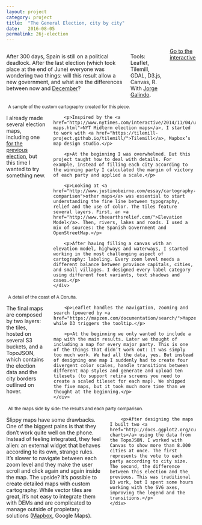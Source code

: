 ```yaml
---
layout: project
category: project
title:  "The General Election, city by city"
date:   2016-08-05
permalink: 26j-election
---
```

<div class="row">
    <div class="eight columns projectIntro mb1">
        <p>After 300 days, Spain is still on a political deadlock. After the last election (which took place at the end of June) everyone was wondering two things: will this result allow a new government, and what are the differences between now and <a href="https://en.wikipedia.org/wiki/Spanish_general_election,_2015">December</a>?</p>
        <p class="u-italic">Tools: Leaflet, Tilemill, GDAL, D3.js, Canvas, R. With <a href="https://twitter.com/jorgegalindo">Jorge Galindo</a>.</p>
        <a class="button btn-primary" href="https://politibot.es/interactivo/elecciones-26j-analisis-mapas-graficos-i/">Go to the interactive</a>
    </div>
</div>

<img class="img-responsive img-shadow b-lazy m-t-2"  src="data:image/gif;base64,R0lGODlhAQABAAAAACH5BAEKAAEALAAAAAABAAEAAAICTAEAOw==" data-src="/images/projects/26j_2.png" />
<small>A sample of the custom cartography created for this piece.</small>

<div class="row">
    <div class="seven columns projectIntro mb1">
        <p>I already made several election maps, including one <a href="/general-election">for the previous election</a>, but this time I wanted to try something new.</p>

        <p>Inspired by the <a href="http://www.nytimes.com/interactive/2014/11/04/upshot/senate-maps.html">NYT Midterm election maps</a>, I started to work with <a href="https://tilemill-project.github.io/tilemill/">Tilemill</a>, Mapbox’s map design studio.</p>

        <p>At the beginning I was overwhelmed. But this project taught how to deal with details. For example, instead of filling each city according to the winning party I calculated the margin of victory of each party and applied a scale.</p>

        <p>Looking at <a href="http://www.justinobeirne.com/essay/cartography-comparison">other maps</a> was essential to start understanding the fine line between typography, relief and the use of color. The tiles feature several layers. First, an <a href="http://www.theearthsrelief.com/">Elevation Model</a>. Then, rivers, lakes and roads. I used a mix of sources: the Spanish Government and OpenStreetMap.</p>

        <p>After having filling a canvas with an elevation model, highways and waterways, I started working in the most challenging aspect of cartography: labeling. Every zoom level needs a different balance between province capitals, cities, and small villages. I designed every label category using different font variants, text shadows and cases.</p>
    </div>
</div>

<img class="img-responsive img-shadow b-lazy m-t-2"  src="data:image/gif;base64,R0lGODlhAQABAAAAACH5BAEKAAEALAAAAAABAAEAAAICTAEAOw==" data-src="/images/projects/26j_3.png" />
<small>A detail of the coast of A Coruña.</small>

<div class="row">
    <div class="seven columns projectIntro mb1">
        <p>The final maps are composed by two layers: the tiles, hosted on several S3 buckets, and a TopoJSON, which contains the election data and the city borders outlined on hover.</p>

        <p>Leaflet handles the navigation, zooming and search (powered by <a href="https://mapzen.com/documentation/search/">Mapzen</a>), while D3 triggers the tooltip.</p>

        <p>At the beginning we only wanted to include a map with the main results. Later we thought of including a map for every major party. This is one of the things that didn’t work out: it was simply too much work. We had all the data, yes. But instead of designing one map I suddenly had to create four divergent color scales, handle transitions between different map styles and generate and upload ten tilesets (to support retina screens you need to create a scaled tileset for each map). We shipped the five maps, but it took much more time than we thought at the beginning.</p>
    </div>
</div>

<img class="img-responsive img-shadow b-lazy m-t-2"  src="data:image/gif;base64,R0lGODlhAQABAAAAACH5BAEKAAEALAAAAAABAAEAAAICTAEAOw==" data-src="/images/projects/26j_4.png" />
<small>All the maps side by side: the results and each party comparison.</small>

<div class="row">
    <div class="seven columns projectIntro mb1">
        <p>Slippy maps have some drawbacks. One of the biggest pains is that they don’t work quite well on the phone. Instead of feeling integrated, they feel alien: an external widget that behaves according to its own, strange rules. It’s slower to navigate between each zoom level and they make the user scroll and click again and again inside the map. The upside? It’s possible to create detailed maps with custom cartography. While vector tiles are great, it’s not easy to integrate them with DEMs and are complicated to manage outside of propietary solutions (<a href="https://www.mapbox.com/vector-tiles/">Mapbox</a>, Google Maps).</p>

        <p>After designing the maps I built two <a href="http://docs.ggplot2.org/current/geom_jitter.html">jitter charts</a> using the data from the TopoJSON. I worked with Canvas to show more than 8.000 cities at once. The first represents the vote to each party according to city size. The second, the difference between this election and the previous. This was traditional D3 work, but I spent some hours working with the SVG axes, improving the legend and the transitions.</p>
    </div>
</div>

<img class="img-responsive img-shadow b-lazy m-b-4 m-t-2"  src="data:image/gif;base64,R0lGODlhAQABAAAAACH5BAEKAAEALAAAAAABAAEAAAICTAEAOw==" data-src="/images/projects/26j_5.png" />
<img class="img-responsive img-shadow b-lazy"  src="data:image/gif;base64,R0lGODlhAQABAAAAACH5BAEKAAEALAAAAAABAAEAAAICTAEAOw==" data-src="/images/projects/26j_6.png" />
